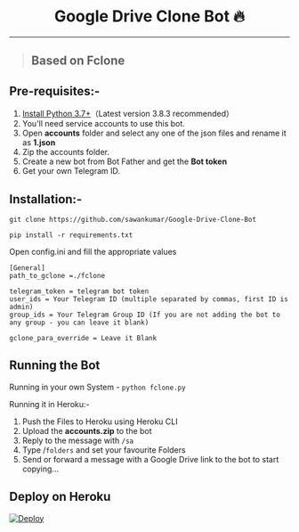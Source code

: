 <h1 align="center">Google Drive Clone Bot 🔥</h1> 

<hr>

> ## Based on Fclone
## Pre-requisites:-
1. [Install Python 3.7+](https://www.python.org/downloads/)（Latest version 3.8.3 recommended）
2. You'll need service accounts to use this bot.
3. Open **accounts** folder and select any one of the json files and rename it as **1.json**
4. Zip the accounts folder.
5. Create a new bot from Bot Father and get the **Bot token**
6. Get your own Telegram ID.

## Installation:-

```
git clone https://github.com/sawankumar/Google-Drive-Clone-Bot
```

```
pip install -r requirements.txt
```
Open config.ini and fill the appropriate values
```
[General]
path_to_gclone =./fclone

telegram_token = telegram bot token
user_ids = Your Telegram ID (multiple separated by commas, first ID is admin)
group_ids = Your Telegram Group ID (If you are not adding the bot to any group - you can leave it blank)

gclone_para_override = Leave it Blank
```

## Running the Bot
Running in your own System - `python fclone.py`

Running it in Heroku:-

1. Push the Files to Heroku using Heroku CLI
2. Upload the **accounts.zip** to the bot
3. Reply to the message with `/sa`
4. Type /`folders` and set your favourite Folders
5. Send or forward a message with a Google Drive link to the bot to start copying...

## Deploy on Heroku

[![Deploy](https://www.herokucdn.com/deploy/button.svg)](https://heroku.com/deploy?template=https://github.com/sawankumar/Google-Drive-Clone-Bot/tree/master)
